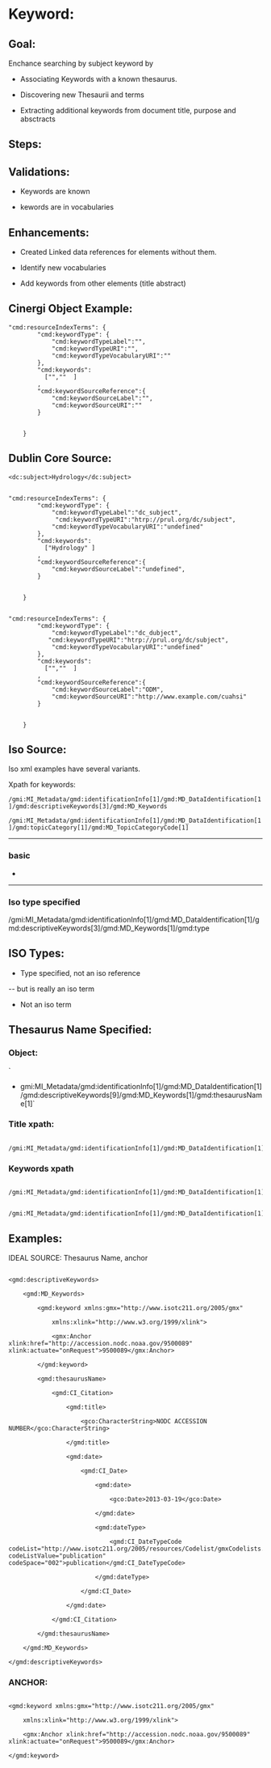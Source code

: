 # Keyword:



## Goal:

 Enchance searching by subject keyword  by

- Associating Keywords with a known thesaurus.

- Discovering new Thesaurii and terms

- Extracting additional keywords from document title, purpose and absctracts



## Steps:



## Validations:

- Keywords are known

- kewords are in vocabularies



## Enhancements:



- Created Linked data references for elements without them. 

- Identify new vocabularies

- Add keywords from other elements (title abstract)





## Cinergi Object Example:
```
"cmd:resourceIndexTerms": {
        "cmd:keywordType": {
            "cmd:keywordTypeLabel":"",
            "cmd:keywordTypeURI":"",
            "cmd:keywordTypeVocabularyURI":""
        },
        "cmd:keywords": 
          ["",""  ]
        ,
        "cmd:keywordSourceReference":{
            "cmd:keywordSourceLabel":"",
            "cmd:keywordSourceURI":""
        }
        
        
    }
```


## Dublin Core Source:

`<dc:subject>Hydrology</dc:subject>`

```

"cmd:resourceIndexTerms": {
        "cmd:keywordType": {
            "cmd:keywordTypeLabel":"dc_subject",
             "cmd:keywordTypeURI":"htrp://prul.org/dc/subject",
            "cmd:keywordTypeVocabularyURI":"undefined"
        },
        "cmd:keywords": 
          ["Hydrology" ]
        ,
        "cmd:keywordSourceReference":{
            "cmd:keywordSourceLabel":"undefined",
        }


    }
```

```

"cmd:resourceIndexTerms": {
        "cmd:keywordType": {
            "cmd:keywordTypeLabel":"dc_dubject",
           "cmd:keywordTypeURI":"htrp://prul.org/dc/subject",
            "cmd:keywordTypeVocabularyURI":"undefined"
        },
        "cmd:keywords": 
          ["",""  ]
        ,
        "cmd:keywordSourceReference":{
            "cmd:keywordSourceLabel":"ODM",
            "cmd:keywordSourceURI":"http://www.example.com/cuahsi"
        }


    }
```



## Iso Source:

Iso xml examples have several variants. 



Xpath for keywords:



`/gmi:MI_Metadata/gmd:identificationInfo[1]/gmd:MD_DataIdentification[1]/gmd:descriptiveKeywords[3]/gmd:MD_Keywords`



`/gmi:MI_Metadata/gmd:identificationInfo[1]/gmd:MD_DataIdentification[1]/gmd:topicCategory[1]/gmd:MD_TopicCategoryCode[1]`



- - -



### basic

-





- - -

### Iso type specified

 /gmi:MI_Metadata/gmd:identificationInfo[1]/gmd:MD_DataIdentification[1]/gmd:descriptiveKeywords[3]/gmd:MD_Keywords[1]/gmd:type



## ISO Types:



-  Type specified, not an iso reference

-- but is really an iso term

- Not an iso term



## Thesaurus Name Specified:

### Object: 

`

- gmi:MI_Metadata/gmd:identificationInfo[1]/gmd:MD_DataIdentification[1]/gmd:descriptiveKeywords[9]/gmd:MD_Keywords[1]/gmd:thesaurusName[1]`





### Title xpath: 



```

/gmi:MI_Metadata/gmd:identificationInfo[1]/gmd:MD_DataIdentification[1]/gmd:descriptiveKeywords[9]/gmd:MD_Keywords[1]/gmd:thesaurusName[1]/gmd:CI_Citation[1]/gmd:title[1]/gco:CharacterString[1]

```



### Keywords xpath

```

/gmi:MI_Metadata/gmd:identificationInfo[1]/gmd:MD_DataIdentification[1]/gmd:topicCategory[1]/gmd:MD_TopicCategoryCode[1]

```



```

/gmi:MI_Metadata/gmd:identificationInfo[1]/gmd:MD_DataIdentification[1]/gmd:descriptiveKeywords[1]

```











## Examples:

IDEAL SOURCE: Thesaurus Name, anchor



```[xml]

<gmd:descriptiveKeywords>

    <gmd:MD_Keywords>

        <gmd:keyword xmlns:gmx="http://www.isotc211.org/2005/gmx"

            xmlns:xlink="http://www.w3.org/1999/xlink">

            <gmx:Anchor xlink:href="http://accession.nodc.noaa.gov/9500089" xlink:actuate="onRequest">9500089</gmx:Anchor>

        </gmd:keyword>

        <gmd:thesaurusName>

            <gmd:CI_Citation>

                <gmd:title>

                    <gco:CharacterString>NODC ACCESSION NUMBER</gco:CharacterString>

                </gmd:title>

                <gmd:date>

                    <gmd:CI_Date>

                        <gmd:date>

                            <gco:Date>2013-03-19</gco:Date>

                        </gmd:date>

                        <gmd:dateType>

                            <gmd:CI_DateTypeCode codeList="http://www.isotc211.org/2005/resources/Codelist/gmxCodelists.xml#CI_DateTypeCode" codeListValue="publication" codeSpace="002">publication</gmd:CI_DateTypeCode>

                        </gmd:dateType>

                    </gmd:CI_Date>

                </gmd:date>

            </gmd:CI_Citation>

        </gmd:thesaurusName>

    </gmd:MD_Keywords>

</gmd:descriptiveKeywords>

```



### ANCHOR:

```[XML]

<gmd:keyword xmlns:gmx="http://www.isotc211.org/2005/gmx"

    xmlns:xlink="http://www.w3.org/1999/xlink">

    <gmx:Anchor xlink:href="http://accession.nodc.noaa.gov/9500089" xlink:actuate="onRequest">9500089</gmx:Anchor>

</gmd:keyword>



```





					



